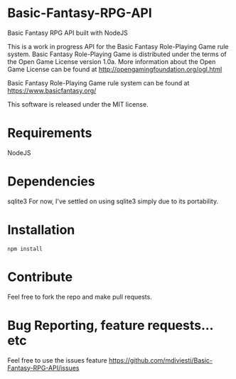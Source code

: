 # Basic-Fantasy-RPG-API
Basic Fantasy RPG API built with NodeJS

This is a work in progress API for the Basic Fantasy Role-Playing Game rule system. 
Basic Fantasy Role-Playing Game is distributed under the terms of the Open Game License version 1.0a. More 
information about the Open Game License can be found at 
http://opengamingfoundation.org/ogl.html  

Basic Fantasy Role-Playing Game rule system can be found at https://www.basicfantasy.org/ 

This software is released under the MIT license. 

# Requirements
NodeJS

# Dependencies 
sqlite3 
For now, I've settled on using sqlite3 simply due to its portability.

# Installation
```npm install```

# Contribute
Feel free to fork the repo and make pull requests.

# Bug Reporting, feature requests... etc
Feel free to use the issues feature https://github.com/mdiviesti/Basic-Fantasy-RPG-API/issues
